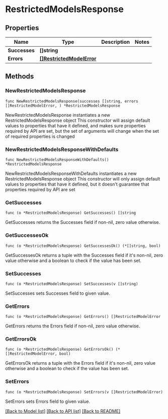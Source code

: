 # RestrictedModelsResponse

## Properties

Name | Type | Description | Notes
------------ | ------------- | ------------- | -------------
**Successes** | **[]string** |  | 
**Errors** | [**[]RestrictedModelError**](RestrictedModelError.md) |  | 

## Methods

### NewRestrictedModelsResponse

`func NewRestrictedModelsResponse(successes []string, errors []RestrictedModelError, ) *RestrictedModelsResponse`

NewRestrictedModelsResponse instantiates a new RestrictedModelsResponse object
This constructor will assign default values to properties that have it defined,
and makes sure properties required by API are set, but the set of arguments
will change when the set of required properties is changed

### NewRestrictedModelsResponseWithDefaults

`func NewRestrictedModelsResponseWithDefaults() *RestrictedModelsResponse`

NewRestrictedModelsResponseWithDefaults instantiates a new RestrictedModelsResponse object
This constructor will only assign default values to properties that have it defined,
but it doesn't guarantee that properties required by API are set

### GetSuccesses

`func (o *RestrictedModelsResponse) GetSuccesses() []string`

GetSuccesses returns the Successes field if non-nil, zero value otherwise.

### GetSuccessesOk

`func (o *RestrictedModelsResponse) GetSuccessesOk() (*[]string, bool)`

GetSuccessesOk returns a tuple with the Successes field if it's non-nil, zero value otherwise
and a boolean to check if the value has been set.

### SetSuccesses

`func (o *RestrictedModelsResponse) SetSuccesses(v []string)`

SetSuccesses sets Successes field to given value.


### GetErrors

`func (o *RestrictedModelsResponse) GetErrors() []RestrictedModelError`

GetErrors returns the Errors field if non-nil, zero value otherwise.

### GetErrorsOk

`func (o *RestrictedModelsResponse) GetErrorsOk() (*[]RestrictedModelError, bool)`

GetErrorsOk returns a tuple with the Errors field if it's non-nil, zero value otherwise
and a boolean to check if the value has been set.

### SetErrors

`func (o *RestrictedModelsResponse) SetErrors(v []RestrictedModelError)`

SetErrors sets Errors field to given value.



[[Back to Model list]](../README.md#documentation-for-models) [[Back to API list]](../README.md#documentation-for-api-endpoints) [[Back to README]](../README.md)


